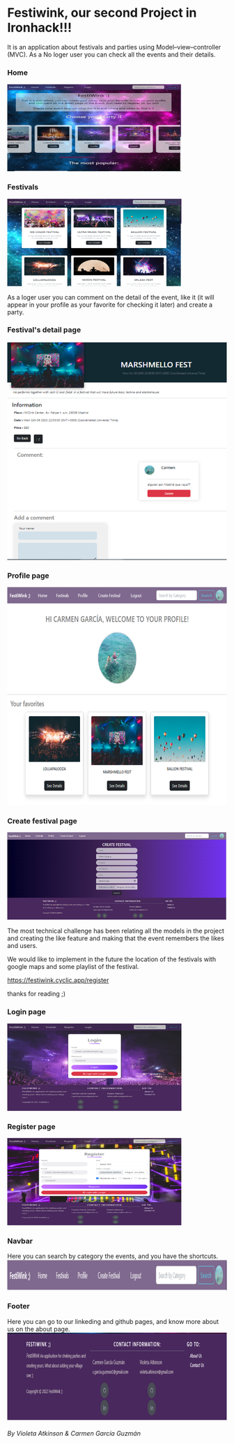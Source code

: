 <h1>Festiwink, our second Project in Ironhack!!!</h1>

It is an application about festivals and parties using Model–view–controller (MVC).
As a No loger user you can check all the events and their details.
<h3>Home</h3>
<img src="./public/images/readme/home.png" alt="Principal page" width="400" height="200">
<h3>Festivals</h3>
<img src="./public/images/readme/list.png" alt="List" width="400" height="200">

As a loger user you can comment on the detail of the event, like it (it will appear in your profile as your favorite for checking it later) and create a party.

<h3>Festival's detail page</h3>
<img src="./public/images/readme/detail.PNG" alt="Create" width="600" height="500">

<h3>Profile page</h3>
<img src="./public/images/readme/Profile.png" alt="Profile" width="600" height="500">

<h3>Create festival page</h3>
<img src="./public/images/readme/Create.png" alt="Create" width="600" height="200">

The most technical challenge has been relating all the models in the project and creating the like feature and making that the event remembers the likes and users.

We would like to implement in the future the location of the festivals with google maps and some playlist of the festival.


https://festiwink.cyclic.app/register

thanks for reading ;)



<h3>Login page</h3>
<img src="./public/images/readme/Login.png" alt="Login" width="400" height="200">
<h3>Register page</h3>
<img src="./public/images/readme/register.png" alt="Register" width="400" height="200">
<h3>Navbar</h3>
Here you can search by category the events, and you have the shortcuts.
<img src="./public/images/readme/navbar.png" alt="Navbar" width="750" height="70">
<h3>Footer</h3>
Here you can go to our linkeding and github pages, and know more about us on the about page.
<img src="./public/images/readme/footer.png" alt="Footer" width="750" height="200">



<h6>By Violeta Atkinson & Carmen García Guzmán</h6>
